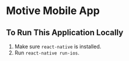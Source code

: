 # Motive Mobile App

## To Run This Application Locally

1. Make sure `react-native` is installed.
2. Run `react-native run-ios`.

